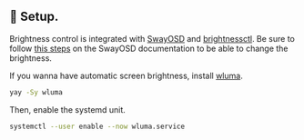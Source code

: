 ## 🔧 Setup.

Brightness control is integrated with [SwayOSD](https://github.com/ErikReider/SwayOSD) and [brightnessctl](https://github.com/Hummer12007/brightnessctl). Be sure to follow [this steps](https://github.com/ErikReider/%3ESwayOSD#brightness-control) on the SwayOSD documentation to be able to change the brightness.

If you wanna have automatic screen brightness, install [wluma](https://github.com/maximbaz/wluma).

```bash
yay -Sy wluma
```

Then, enable the systemd unit.

```bash
systemctl --user enable --now wluma.service
```

